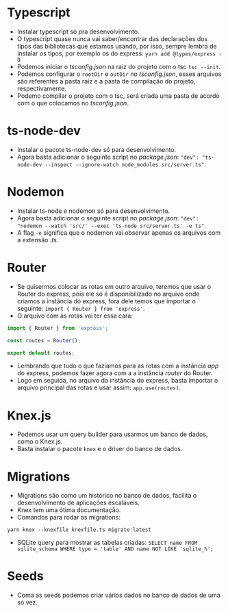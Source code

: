 # Typescript
- Instalar typescript só pra desenvolvimento.
- O typescript quase nunca vai saber/encontrar das declarações dos tipos das
  bibliotecas que estamos usando, por isso, sempre lembra de instalar os tipos,
  por exemplo os do express: `yarn add @types/express -D`
- Podemos iniciar o *tsconfig.json* na raiz do projeto com o tsc `tsc --init`.
- Podemos configurar o `rootDir` e `outDir` no *tsconfig.json*, esses arquivos são 
  referentes a pasta raiz e a pasta de compilação do projeto, respectivamente.
- Podemo compilar o projeto com o tsc, será criada uma pasta de acordo com o que
  colocamos no *tsconfig.json*.

# ts-node-dev
- Instalar o pacote ts-node-dev só para desenvolvimento.
- Agora basta adicionar o seguinte script no *package.json*:
  `"dev": "ts-node-dev --inspect --ignore-watch node_modules src/server.ts"`.

# Nodemon
- Instalar ts-node e nodemon só para desenvolvimento.
-  Agora basta adicionar o seguinte script no *package.json*:
  `"dev": "nodemon --watch 'src/' --exec 'ts-node src/server.ts' -e ts"`.
- A flag `-e` significa que o nodemon vai observar apenas os arquivos com a extensão *.ts*.

# Router
- Se quisermos colocar as rotas em outro arquivo, teremos que usar o Router do express,
  pois ele só é disponibilizado no arquivo onde criamos a instância do express, fora dele
  temos que importar o seguinte: `import { Router } from 'express'`.
- O arquivo com as rotas vai ter essa cara:
``` typescript
import { Router } from 'express';

const routes = Router();

export default routes;
```
- Lembrando que tudo o que faziamos para as rotas com a instância *app* do express,
  podemos fazer agora com a a instância *router* do Router.
- Logo em seguida, no arquivo da instância do express, basta importar o arquivo principal
  das rotas e usar assim: `app.use(routes)`.

# Knex.js
- Podemos usar um query builder para usarmos um banco de dados, como o Knex.js.
- Basta instalar o pacote `knex` e o driver do banco de dados.

# Migrations
- Migrations são como um histórico no banco de dados, facilita o desenvolvimento de aplicações escaláveis.
- Knex tem uma ótima documentação.
- Comandos para rodar as migrations:
```
yarn knex --knexfile knexfile.ts migrate:latest
```
- SQLite query para mostrar as tabelas criadas:
  `SELECT name FROM sqlite_schema WHERE type = 'table' AND name NOT LIKE 'sqlite_%';`

# Seeds
- Coma as seeds podemos criar vários dados no banco de dados de uma só vez.
